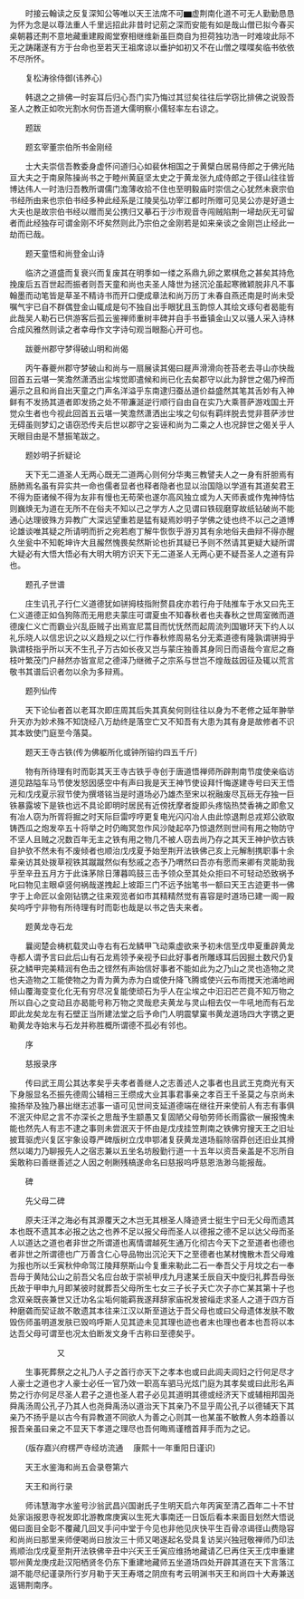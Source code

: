 <!-- { "loadSidebar": true } -->
　　时接云翰读之反复深知公等唯以天王法席不可▆虚荆南化道不可无人勤勤恳恳为怀为念是以尊法重人千里远招此非昔时记莂之深而安能有如是哉山僧已拟今春买桌朝暮还荆不意地藏重建殿阁堂寮相继维新虽巨商自为担荷独功浩一时难竣此际不无之踌躇遂有方于台命也至若天王祖席谅以垂护如初又不在山僧之喋喋矣临书依依不尽所怀。

　　复松涛徐侍御(讳养心)

　　韩退之之排佛一时妄耳后归心吾门实乃悔过其愆矣往往后学窃比排佛之说毁吾圣人之教正如吹光割水何伤吾道大儒明察小儒轻率左右谅之。

　　题跋

　　题玄宰董宗伯所书金刚经

　　士大夫崇信吾教委身虚怀问道归心如裴休相国之于黄檗白居易侍郎之于佛光陆亘大夫之于南泉陈操尚书之于睦州黄庭坚太史之于黄龙张九成侍郎之于径山往往皆博达伟人一时浩归吾教所谓儒门澹薄收拾不住也至明毅庙时崇信之心犹然未衰宗伯书经所由来也宗伯书经多种此经系是江陵吴弘功宰江都时所赠可见吴公亦是好道士大夫也是故宗伯书经以赠而吴公携归又摹石于沙市观音寺闯贼陷荆一埽劫灰无可留者而此经独存可谓金刚不坏矣然则此乃宗伯之金刚若是如来亲谈之金刚岂止经此一劫而已哉。

　　题天童悟和尚登金山诗

　　临济之道盛而复衰兴而复废其在明季如一缕之系鼎九卵之累棋危之甚矣其持危挽废后五百世起而振者则吾天童和尚也夫圣人降世为拯沉沦虽起寒微颖脱非凡不事翰墨而动笔皆是草圣不精诗书而开口便成章法和尚万历丁未春自燕还南是时尚未受嘱气宇已自不群偶登金山辄成是句不独自出手眼犹且玉韵惊人其绘文琢句者曷能有此哉吴人勒石已供游客后孤云鉴禅师重树丰碑并自手书垂镇金山又以骚人采入诗林合成风雅然则读之者幸毋作文字诗句观当眼豁心开可也。

　　跋夔州郡守梦得破山明和尚偈

　　丙午春夔州郡守梦破山和尚与一扇展读其偈曰屣声滑滑向苍苔老去寻山亦快哉回首五云堪一笑澹然潇洒出尘埃觉即遣候和尚已化去矣郡守以此为辞世之偈乃梓而遍示之且和尚自出天童之门声名洋溢乎东南逮归蚕丛道价益盛然其笔其舌妙有入神鲜有不发扬其道者即发扬之处不带濂涎逆行顺行自由自在实乃大乘菩萨游戏国土开觉众生者也今视此回首五云堪一笑澹然潇洒出尘埃之句似有羁绊脱去觉非菩萨涉世无碍虽则梦幻之语窃恐传夫后世以郡守之妄诬和尚为二乘之人也况辞世之偈关乎人天眼目由是不慧振笔跋之。

　　题妙明子折疑论

　　天下无二道圣人无两心既无二道两心则何分华夷三教譬夫人之一身有肝胆焉有肠肺焉名虽有异实共一命也儒者显者也释者隐者也显以治国隐以学道有其道矣君王不得为臣诸候不得为友非有慢也无苟荣也遂尔高风独立或为人天师表或作鬼神恃怙则巍焕无为道在无所不在俗夫不知以己之学方人之见谓曰铁砚磨穿故纸钻破尚不能通心达理彼殊方异教广大深远望重若是猛有疑焉妙明子学佛之徒也终不以己之道博论雄谈唯其疑之所请明而折之宛若庖丁解牛恢恢乎游刃其有余地俗夫曲辩不得亦醒久坐瓮中不知乾坤许大且赧然愧畏矣然斯论也折其疑已予则不然请其更疑大疑所谓大疑必有大悟大悟必有大明大明方识天下无二道圣人无两心更不疑吾圣人之道有异也。

　　题孔子世谱

　　庄生讥孔子行仁义道德犹如骈拇枝指附赘县疣亦若行舟于陆推车于水又曰先王仁义道德正如刍狗陈而无用悲夫蒙庄可谓夏虫不知春秋者也夫春秋之世周室微而道德废仁义亡而霸业兴乱臣贼子出焉宣尼蒿目而忧怃然而起周流列国辙环天下约人以礼乐晓人以信忠识之以义趋规之以仁行作春秋修周易名分无紊道德有隆孰谓骈拇乎孰谓枝指乎所以天不生孔子万古如长夜又岂与蒙庄独善其身同日而语哉今宣尼之裔枝叶繁茂门户赫然亦皆宣尼之德泽乃继微子之宗系与世岂不煌哉兹因征及辄以荒言敬书其谱后识者勿以余为多辩焉。

　　题列仙传

　　天下论仙者首以老耳次即庄周其后失其真矣何则往往以身为不老修之延年翀举升天亦为妙术殊不知饶经八万劫终是落空亡又不知吾有大患为其有身是故修者不识其本致使门庭至今落莫。

　　题天王寺古铁(传为佛躯所化或钟所镕约四五千斤)

　　物有所待理有时而彰其天王寺古铁乎寺创于唐道悟禅师所辟荆南节度使亲临访道见路隘车马节使发怒因感空中有声曰我是天王神节使设拜忏悔遂建寺号曰天王悟元和戊戌夏示寂节使为撰塔铭当是时道场必乃雄杰至宋以祝融废尽瓦砾无存独一巨铁暴露坡下是铁也远不具论即明时居民有近傍抚摩者旋即头疼恼热焚香祷之即愈又有冶人窃为所胥将掘之时天际巨雷哼哼更复电光闪闪冶人由此惊退荆总戎郑公欲取铸西瓜之炮发卒五十将举之时仍晦冥忽作风沙陡起卒乃惊退然则世间有用之物防守不坚人且贼之况数百年无主之铁有用之物几不被人窃去尚乃存之其天王神护欤古铁自护欤不然未有不废倾者也顺治戊戌夏予始至荆开法铁佛己亥上元解制携职事十余辈亲访其处拨草视铁其蹴蹴然似有愁戚之态予乃喟然曰吾亦有愿而来卿有灵能助我乎至辛丑五月方于此诛茅除日薄暮鸣鼓三击予领众至其处众拒曰不可轻动恐致祸予叱曰物见主眼卓竖何祸哉遂拽起上坡距三门不远予拙笔书一额曰天王古迹更书一佛字于上命匠以金刚钻镌之往来观览者如市其精精然觉有喜容是时道场已建一阁一殿矣呜呼宁非物有所待理有时而彰也哉是以书之告夫来者。

　　题黄龙寺石龙

　　曩阅楚会梼杌载灵山寺右有石龙鳞甲飞动乘虚欲来予初未信至戊申夏重辟黄龙寺都人谓予言曰此后山有石龙焉领予亲视予曰此好事者所雕琢耳后因掘土数尺仍复获之鳞甲完美精润有色击之铿然有声始信好事者不能如此为之乃山之灵也造物之灵也夫造物之工能使物之为青为黄为赤为白或使升降飞腾或使兴云布雨搅天池涌地阙倾山覆海变变化化无有穷尽况复能使顽石为乎人在尘埃之中汩汩芒芒竟不知万物之所以自心之变动且亦曷能号称万物之灵哉悲夫黄龙与灵山相去仅一牛吼地而有石龙即此龙矣龙左有石壁正当所建法堂之后予命门人明震擘窠书黄龙道场四大字镌之更勒黄龙寺始末与石龙并称胜概所谓德不孤必有邻也。

　　序

　　慈报录序

　　传曰武王周公其达孝矣乎夫孝者善继人之志善述人之事者也且武王克商光有天下身服显名丕振先德周公辅相三王缵成大业其事君事亲之孝百王千圣莫之与京尚未揄扬举及独乃暴出继志述事一语可见世间支延道德端在继往开来使前人有志有事俱不泯灭仲尼之言不亦深长之思哉予生颛愚又复固陋父母劬劳师长雨露欲一展报愧未能也然先人有志不逮之事则未尝泯灭于怀由是戊戌挂笠荆南之铁佛穷搜天王之旧址披茸驱虎兴复区宇象设尊严碑版树立戊申鄂渚复获黄龙道场翦除宿莽创还旧业其搰然以竭力乃聊报先人之宿志兼以五坐名坊殷勤行道一十五年以资吾亲盖是不忘所自奚敢称曰善继善述之人因之剞劂残槁遂命名曰慈报呜呼慈恩浩渺乌能报哉。

　　碑

　　先父母二碑

　　原夫汪洋之海必有其源覆天之木岂无其根圣人降迹贤士挺生宁曰无父母而遗其本也既不遗其本必报之达之也养不足以报父母而圣人以德报之德不足以达父母而圣人以道达之道也者非世之所谓道也离情谓越死生通万化彻古今天下之至道者也德也者非世之所谓德也广万善含仁心导品物出沉沦天下之至德者也某材愧散木吾父母难为报也所以壬寅秋仲命驾江陵拜祭斯山今复重来勒此二石一奉吾父于月坟之右一奉吾母于黄陆公山之前吾父名应台故于崇祯甲戌九月逮某壬辰自天中旋归礼葬吾母张氏故于甲申九月即某彼时就葬吾父母所生七女三子长子夭亡次子亦亡某其第十子也念双亲既丧兼世又迁功名尘垢何能羁我遂拜辞家庙祝发披缁走求圣人之道于四方百种磨砻而契证故不敢遗其本往来江汉以斯至道达于吾父母也或曰父母遗体发肤不敢毁伤师虽明道发肤已毁呜呼斯人见其迹未见其理也迹也者末也理也者本也吾将以本达吾父母可谓至也况太伯断发文身千古称曰至德矣乎。

　　　　　　又

　　生事死葬祭之之礼乃人子之首行亦天下之孝本也或曰此闾夫闾妇之行何足尽才人豪士之道也才人豪士必任一官乃效一职高车驷马光炫门庭为其孝矣或曰此形名声势之行亦何足尽圣人君子之道也圣人君子必见其道明其德或经济天下或辅相邦国尧舜禹汤周公孔子乃其人也尧舜禹汤以道治天下其亲乃不显乎周公孔子以德辅天下其亲乃不扬乎是以古今有异教道不同欲人为善之心则其一也某虽不敏教人务本趋善以报吾亲虽曰亲之不显天下孝道之理尽也吾何晦焉谨稽首拜手而为之记。

　　(版存嘉兴府楞严寺经坊流通
　康熙十一年重阳日谨识)

　　天王水鉴海和尚五会录卷第六

　　天王和尚行录

　　师讳慧海字水鉴号沙翁武昌兴国谢氏子生明天启六年丙寅至清乙酉年二十不甘处家诣报恩寺祝发即北游教席庚寅以生死大事南还一日饭后看本来面目划然大悟说偈曰面目全彰不覆藏几回叉手问中堂于今见也非他见庆快平生百骨凉谒径山费隐容和尚尚曰那里来师便喝尚曰放汝三十师又喝遂起名受具复访吴兴独冠敬禅师乃印法焉顺治戊戌夏至荆开法铁佛辛丑中兴天王壬寅应维扬地藏请乙巳再住天王戊申重建鄂州黄龙庚戌赴汉阳栖贤冬仍东下重建地藏师五坐道场四处开辟其道在天下言落江湖不能尽纪谨录所行岁月勒于天王寿塔之阴庶有考云明渊书天王和尚四十大寿兼送返锡荆南序。

